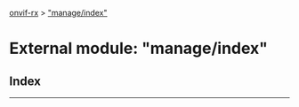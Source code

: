 [onvif-rx](../README.md) > ["manage/index"](../modules/_manage_index_.md)

# External module: "manage/index"

## Index

---

